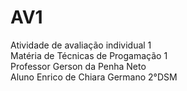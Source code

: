 # AV1
Atividade de avaliação individual 1 <br>
Matéria de Técnicas de Progamação 1<br>
Professor Gerson da Penha Neto <br>
Aluno Enrico de Chiara Germano 2°DSM

